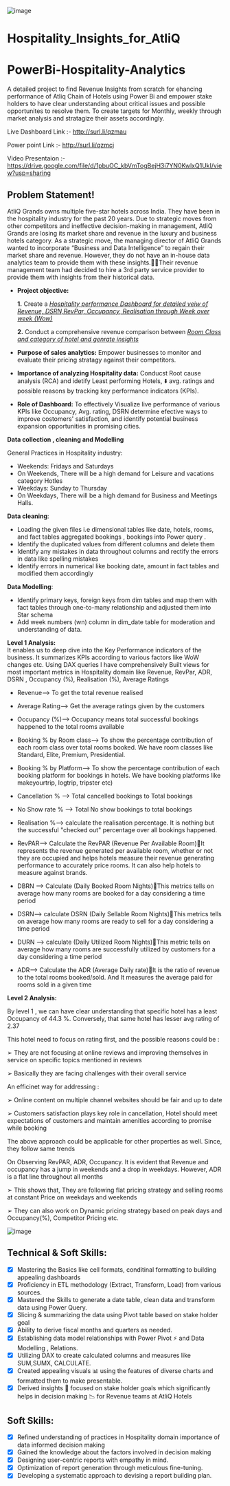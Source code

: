 ![image](https://github.com/AshwinPavanKadha/Hospitality_Insights_for_AtliQ/assets/131484545/4bd9943a-7ced-45c2-8d37-3c4321207acf)


# Hospitality_Insights_for_AtliQ
# PowerBi-Hospitality-Analytics
A detailed project to find Revenue Insights from scratch for ehancing performance of Atliq Chain of Hotels using Power Bi and empower stake holders to have clear understanding about critical issues and possible opportunites to resolve them. To create targets for Monthly, weekly through market analysis and stratagize their assets accordingly.

Live Dashboard Link :- http://surl.li/qzmau

Power point Link :- http://surl.li/qzmcj

Video Presentaion :- https://drive.google.com/file/d/1pbuOC_kbVmTogBejH3i7YN0KwlxQ1UkI/view?usp=sharing



## Problem Statement!
AtliQ Grands owns multiple five-star hotels across India. They have been in the hospitality industry for the past 20 years. Due to strategic moves from other competitors and ineffective decision-making in management, AtliQ Grands are losing its market share and revenue in the luxury and business hotels category. As a strategic move, the managing director of AtliQ Grands wanted to incorporate “Business and Data Intelligence” to regain their market share and revenue. However, they do not have an in-house data analytics team to provide them with these insights.Their revenue management team had decided to hire a 3rd party service provider to provide them with insights from their historical data.


- **Project objective:** 

    **1.** Create a _[Hospitality performance Dashboard for detailed veiw of Revenue, DSRN,RevPar, Occupancy, Realisation through Week over week (Wow)]((https://app.powerbi.com/view?r=eyJrIjoiODkzZDFhZTEtZGQ0Ni00Mjg0LWFkOTItNDE2ODZiNThmYTYyIiwidCI6ImM2ZTU0OWIzLTVmNDUtNDAzMi1hYWU5LWQ0MjQ0ZGM1YjJjNCJ9))_ 

    **2.** Conduct a comprehensive revenue comparison between _[Room Class and category of hotel and genrate insights ]((https://app.powerbi.com/view?r=eyJrIjoiODkzZDFhZTEtZGQ0Ni00Mjg0LWFkOTItNDE2ODZiNThmYTYyIiwidCI6ImM2ZTU0OWIzLTVmNDUtNDAzMi1hYWU5LWQ0MjQ0ZGM1YjJjNCJ9))_

- **Purpose of sales analytics:** Empower businesses to monitor and evaluate their pricing stratagy against their competitors.

- **Importance of analyzing Hospitality data:** Conducst Root cause analysis (RCA) and idetify Least performing Hotels, ⬇️ avg. ratings and possible reasons by tracking key performance indicators (KPIs).

- **Role of Dashboard:** To effectively Visualize live performance of various KPIs like Occupancy, Avg. rating, DSRN determine efective ways to improve costomers' satisfaction, and identify potential business expansion opportunities in promising cities.

**Data collection , cleaning and Modelling**

General Practices in Hospitality industry:
- Weekends: Fridays and Saturdays
- On Weekends, There will be a high demand for Leisure and vacations category Hotles 
- Weekdays: Sunday to Thursday
- On Weekdays, There will be a high demand for Business and Meetings Halls.

**Data cleaning**:

- Loading the given files i.e dimensional tables like date, hotels, rooms,  and fact tables aggregated bookings , bookings into Power query . 
- Identify the duplicated values from different columns and delete them
- Identify any mistakes in data throughout columns and rectify the errors in data like spelling mistakes
- Identify errors in numerical like booking date, amount in fact tables and modified them accordingly


**Data Modelling**:
- Identify primary keys, foreign keys from dim tables and map them with fact tables through one-to-many relationship and adjusted them into Star schema
- Add week numbers (wn) column in dim_date table for moderation and understanding of data.

**Level 1 Analysis:**  
It enables us to deep dive into the Key Performance indicators of the business. It summarizes KPIs according to various factors like WoW changes etc.
Using DAX queries I have comprehensively Built views for most important metrics in Hospitality domain like Revenue, RevPar, ADR, DSRN , Occupancy (%), Realisation (%), Average Ratings

- Revenue--> To get the total revenue realised
  
- Average Rating--> Get the average ratings given by the customers
  
- Occupancy (%)--> Occupancy means total successful bookings happened to the total rooms available

- Booking % by Room class--> To show the percentage contribution of each room class over total rooms booked. We have room classes like Standard, Elite, Premium, Presidential.

- Booking % by Platform--> To show the percentage contribution of each booking platform for bookings in hotels. We have booking platforms like makeyourtrip, logtrip, tripster etc)

- Cancellation % --> Total cancelled bookings to Total bookings
  
- No Show rate % --> Total No show bookings to total bookings

- Realisation %--> calculate the realisation percentage. It is nothing but the successful "checked out" percentage over all bookings happened.

- RevPAR--> Calculate the RevPAR (Revenue Per Available Room)It represents the revenue generated per available room, whether or not they are occupied and helps hotels measure their revenue generating performance to accurately price rooms. It  can also help hotels to measure against brands.

- DBRN --> Calculate (Daily Booked Room Nights)This metrics tells on average how many rooms are booked for a day considering a time period

- DSRN--> calculate DSRN (Daily Sellable Room Nights)This metrics tells on average how many rooms are ready to sell for a day considering a time period

- DURN --> calculate (Daily Utilized Room Nights)This metric tells on average how many rooms are successfully utilized by customers for a day considering a time period

- ADR--> Calculate the ADR (Average Daily rate)It is the ratio of revenue to the total rooms booked/sold. And It measures the average paid for rooms sold in a given time


**Level  2 Analysis:**

By level 1 , we can have clear understanding that specific hotel has a least Occupancy of 44.3 %. Conversely, that same hotel has lesser avg rating of  2.37

This hotel need to focus on rating first, and the possible reasons could be : 

➢ They are not focusing at online reviews and improving themselves in service on specific topics mentioned in reviews

➢ Basically they are facing challenges with their overall service


An efficinet way for addressing :

➢ Online content on multiple channel websites should be fair and up to date

➢ Customers satisfaction plays key role in cancellation, Hotel should meet expectations of customers and maintain amenities according to promise while booking

The above approach could be applicable for other properties as well. Since, they follow same trends

On Observing RevPAR, ADR, Occupancy. It is evident that Revenue and occupancy has a jump in weekends and a drop in weekdays. However, ADR is a flat line throughout all months

➢ This shows that, They are following flat pricing strategy and selling rooms at constant Price on weekdays and weekends

➢ They can also work on Dynamic pricing strategy based on peak days and Occupancy(%), Competitor Pricing etc.

![image](https://github.com/AshwinPavanKadha/Hospitality_Insights_for_AtliQ/assets/131484545/30e7138e-e2dd-461a-8ecd-ff393af25fae)




## Technical & Soft Skills:
- [x]	Mastering the Basics like cell formats, conditinal formatting to building appealing dashboards
- [x]	Proficiency in ETL methodology (Extract, Transform, Load) from various sources.
- [x]	Mastered the Skills to generate a date table, clean data and transform data using Power Query.
- [x]	Slicing & summarizing the data using Pivot table based on stake holder goal
- [x]	Ability to derive fiscal months and quarters as needed.
- [x]	Establishing data model relationships with Power Pivot ⚡ and Data Modelling , Relations.
- [x]	Utilizing DAX to create calculated columns and measures like SUM,SUMX, CALCULATE.
- [x]	Created appealing visuals 📊 using the features of diverse charts and formatted them to make presentable.
- [x]	Derived insights 🔎 focused on stake holder goals which significantly helps in decision making 📉 for Revenue teams at AtliQ Hotels 

## Soft Skills:
- [x]	Refined understanding of practices in Hospitality domain importance of data informed decision making
- [x]	Gained the knowledge about the factors involved in decision making 
- [x]	Designing user-centric reports with empathy in mind.
- [x]	Optimization of report generation through meticulous fine-tuning.
- [x]	Developing a systematic approach to devising a report building plan.
